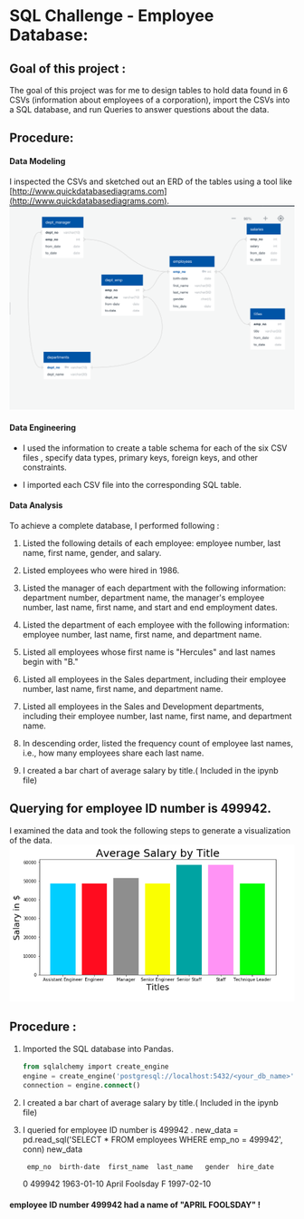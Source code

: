 # SQL Challenge - Employee Database: 

##  Goal of this project :

The goal of this project was for me to design tables to hold data found in 6 CSVs (information about employees of a corporation), import the CSVs into a SQL database, and run Queries to answer questions about the data. 

## Procedure:

#### Data Modeling

 I inspected the CSVs and sketched out an ERD of the tables using a tool like [http://www.quickdatabasediagrams.com](http://www.quickdatabasediagrams.com).
 ![ERD](/images/erd.png)

#### Data Engineering

* I used the information to create a table schema for each of the six CSV files , specify data types, primary keys, foreign keys, and other constraints.

*  I imported each CSV file into the corresponding SQL table.

#### Data Analysis

To achieve a complete database, I performed following :

1. Listed the following details of each employee: employee number, last name, first name, gender, and salary.

2. Listed employees who were hired in 1986.

3. Listed the manager of each department with the following information: department number, department name, the manager's employee number, last name, first name, and start and end employment dates.

4. Listed the department of each employee with the following information: employee number, last name, first name, and department name.

5. Listed all employees whose first name is "Hercules" and last names begin with "B."

6. Listed all employees in the Sales department, including their employee number, last name, first name, and department name.

7. Listed all employees in the Sales and Development departments, including their employee number, last name, first name, and department name.

8. In descending order, listed the frequency count of employee last names, i.e., how many employees share each last name.

9. I created a bar chart of average salary by title.( Included in the ipynb file)

## Querying for employee ID number is 499942.
 
 I examined the data and took the following steps to generate a visualization of the data.
 ![barchart](/images/barchart.png)

## Procedure :

1. Imported the SQL database into Pandas. 

   ```sql
   from sqlalchemy import create_engine
   engine = create_engine('postgresql://localhost:5432/<your_db_name>')
   connection = engine.connect()
   ```

2.  I created a bar chart of average salary by title.( Included in the ipynb file)

3. I queried for employee ID number is 499942 .
	new_data = pd.read_sql('SELECT * FROM employees WHERE emp_no = 499942', conn)
	new_data

		emp_no	birth-date	first_name	last_name	gender	hire_date
	0	499942	  1963-01-10	     April	    Foolsday	  F	  1997-02-10

#### employee ID number 499942 had a name of "APRIL FOOLSDAY" !

